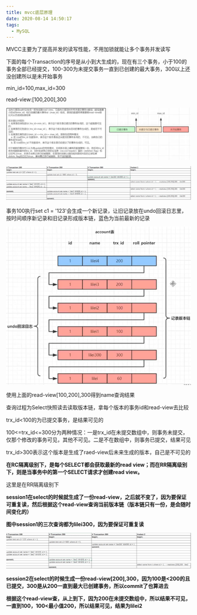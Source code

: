 ```yaml
---
title: mvcc底层原理
date: 2020-08-14 14:50:17
tags:
  - MySQL
---
```


MVCC主要为了提高并发的读写性能，不用加锁就能让多个事务并发读写

<!--more-->

下面的每个Transaction的序号是从小到大生成的，现在有三个事务，小于100的事务全部已经提交，100-300为未提交事务一直到已创建的最大事务，300以上还没创建所以是未开始事务

min_id=100,max_id=300

read-view:[100,200],300

![2](mvcc底层原理\2.png)

![1](mvcc底层原理/1.png)

事务100执行set c1 = '123'会生成一个新记录，让旧记录放在undo回滚日志里，按时间顺序新记录和旧记录形成版本链，蓝色为当前最新的记录

![3](mvcc底层原理/3.png)

使用上面的read-view[100,200],300得到name查询结果

查询过程为Select快照读去读取版本链，拿每个版本的事务id和read-view去比较

trx_id<100的为已提交事务，是结果可见的

100<=trx_id<=300分为两种情况：一是trx_id在未提交数组中，则事务未提交，仅那个修改的事务可见，其他不可见。二是不在数组中，则事务已提交，结果可见

trx_id>300表示这个版本是生成了raed-view后未来生成的版本，自己是不可见的

**在RC隔离级别下，是每个SELECT都会获取最新的read view；而在RR隔离级别下，则是当事务中的第一个SELECT请求才创建read view。**

这里是在RR隔离级别下

**session1在select的时候就生成了一份read-view，之后就不变了，因为要保证可重复读，然后根据这个read-view查询当前版本链（版本链只有一份，是会随时间变化的）**

**图中session1的三次查询都为lilei300，因为要保证可重复读**



![4](mvcc底层原理/4.png)

**session2在select的时候生成一份read-view[200],300，因为100是<200的且已提交，300是从200一直到最大已创建事务，所以commit了也算进去**

**根据这个read-view查，从上到下，因为200在未提交数组中，所以结果不可见，一直到100，100<最小值200，所以结果可见，结果为lilei2**

